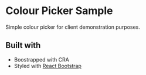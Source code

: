 # Colour Picker Sample
Simple colour picker for client demonstration purposes.

## Built with 
- Boostrapped with CRA
- Styled with [React Bootstrap](https://react-bootstrap.github.io/)